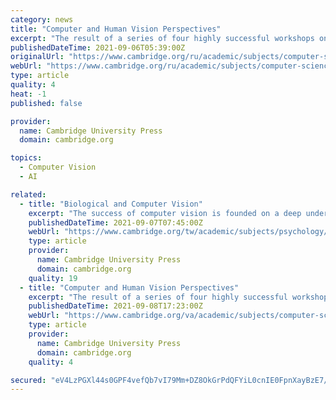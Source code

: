 ```yaml
---
category: news
title: "Computer and Human Vision Perspectives"
excerpt: "The result of a series of four highly successful workshops on the topic, the book gathers many of the most distinguished researchers from both computer and human vision to reflect on their experience, identify open problems, and foster a cross-disciplinary ..."
publishedDateTime: 2021-09-06T05:39:00Z
originalUrl: "https://www.cambridge.org/ru/academic/subjects/computer-science/computer-graphics-image-processing-and-robotics/object-categorization-computer-and-human-vision-perspectives"
webUrl: "https://www.cambridge.org/ru/academic/subjects/computer-science/computer-graphics-image-processing-and-robotics/object-categorization-computer-and-human-vision-perspectives"
type: article
quality: 4
heat: -1
published: false

provider:
  name: Cambridge University Press
  domain: cambridge.org

topics:
  - Computer Vision
  - AI

related:
  - title: "Biological and Computer Vision"
    excerpt: "The success of computer vision is founded on a deep understanding of the neural circuits in the brain responsible for visual processing. This book introduces the neuroscientific study of neuronal computations in visual cortex alongside of the psychological ..."
    publishedDateTime: 2021-09-07T07:45:00Z
    webUrl: "https://www.cambridge.org/tw/academic/subjects/psychology/cognition/biological-and-computer-vision?format=PB"
    type: article
    provider:
      name: Cambridge University Press
      domain: cambridge.org
    quality: 19
  - title: "Computer and Human Vision Perspectives"
    excerpt: "The result of a series of four highly successful workshops on the topic, the book gathers many of the most distinguished researchers from both computer and human vision to reflect on their experience, identify open problems, and foster a cross-disciplinary ..."
    publishedDateTime: 2021-09-08T17:23:00Z
    webUrl: "https://www.cambridge.org/va/academic/subjects/computer-science/computer-graphics-image-processing-and-robotics/object-categorization-computer-and-human-vision-perspectives?format=HB&isbn=9780521887380"
    type: article
    provider:
      name: Cambridge University Press
      domain: cambridge.org
    quality: 4

secured: "eV4LzPGXl44s0GPF4vefQb7vI79Mm+DZ8OkGrPdQFYiL0cnIE0FpnXayBzE7/NHFg58zdkKr3HRMfppNb6gHXbwrdLL5pJcokE+4y7NBdvtM7MDTSvWLjdyeSQQhgPq7hvuXhQuVs4ehDB28Sqv1XK+s6lH7IRkVnBVLVljfrC/qahtui6p9EYwjQb00lAcT55b+3tWnHNcFiqrca6eqmK0aBzVXyos/YAQGr42HBXHTMbYZVHy7PY1wVF8h7foPr4olwdfl6G8FE1ShcLOjGK4OtjbpNB6TBQSIPKhEfBFELw6/SYs/aw8ZMSbxss3g0ZG25RG+v6cv/mMInlyH5AX2FuGs+xhpGfw45+VFmfc=;lVUGlXNOqqyaroeo1WbHDw=="
---
```


